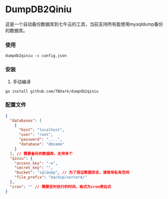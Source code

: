 # DumpDB2Qiniu

这是一个自动备份数据库到七牛云的工具，当前支持所有能使用mysqldump备份的数据库。

### 使用
```shell
dumpdb2qiniu -c config.json
```

### 安装
1. 手动编译
```shell
go install github.com/TBXark/dumpdb2qiniu
```

### 配置文件

```json
{
  "databases": [
    {
      "host": "localhost",
      "user": "root",
      "password": "....",
      "database": "dbname"
    }
  ], // 需要备份的数据库，支持多个
  "qiniu": {
    "access_key": "-e",
    "secret_key": "",
    "bucket": "sqldump", // 为了保证数据安全，请使用私有空间
    "file_prefix": "backup/serverA/"
  },
  "cron": "" // 需要定时执行的时间，格式为cron表达式
}
```